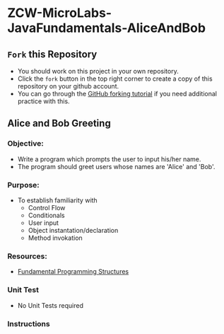# ZCW-MicroLabs-JavaFundamentals-AliceAndBob

## `Fork` this Repository
* You should work on this project in your own repository.
* Click the `fork` button in the top right corner to create a copy of this repository on your github account.
* You can go through the [GitHub forking tutorial](https://help.github.com/articles/fork-a-repo/) if you need additional practice with this.


## Alice and Bob Greeting


### **Objective:**
* Write a program which prompts the user to input his/her name.
* The program should greet users whose names are 'Alice' and 'Bob'.


### **Purpose:**
* To establish familiarity with
    * Control Flow
    * Conditionals
    * User input
    * Object instantation/declaration
    * Method invokation

### **Resources:**
* [Fundamental Programming Structures](https://zipcoder.github.io/reveal-slides/fundament-programing-stuctures.html#/)

### Unit Test
* No Unit Tests required


### Instructions
